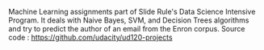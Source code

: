 Machine Learning assignments part of Slide Rule's Data Science Intensive Program. It deals with Naive Bayes, SVM, and Decision Trees algorithms and try to predict the author of an email from the Enron corpus.
Source code : https://github.com/udacity/ud120-projects
